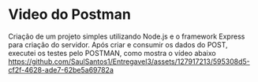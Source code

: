 # Video do Postman

Criação de um projeto simples utilizando Node.js e o framework Express para criação do servidor.
Após criar e consumir os dados do POST, executei os testes pelo POSTMAN, como mostra o vídeo abaixo 
https://github.com/SaulSantos1/Entregavel3/assets/127917213/595308d5-cf2f-4628-ade7-62be5a69782a

